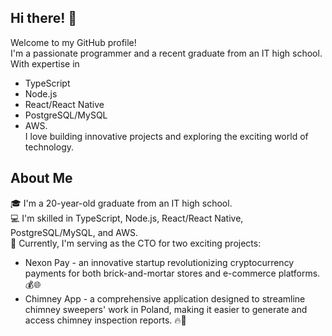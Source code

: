 ## Hi there! 👋
Welcome to my GitHub profile!<br> I'm a passionate programmer and a recent graduate from an IT high school. With expertise in 
* TypeScript 
* Node.js 
* React/React Native 
* PostgreSQL/MySQL 
* AWS. 
<br> I love building innovative projects and exploring the exciting world of technology.

## About Me
🎓 I'm a 20-year-old graduate from an IT high school.<br>
💻 I'm skilled in TypeScript, Node.js, React/React Native, PostgreSQL/MySQL, and AWS.<br>
🚀 Currently, I'm serving as the CTO for two exciting projects:<br>
* Nexon Pay - an innovative startup revolutionizing cryptocurrency payments for both brick-and-mortar stores and e-commerce platforms. 💰🌐
* Chimney App - a comprehensive application designed to streamline chimney sweepers' work in Poland, making it easier to generate and access chimney inspection reports. 🔥🧹
